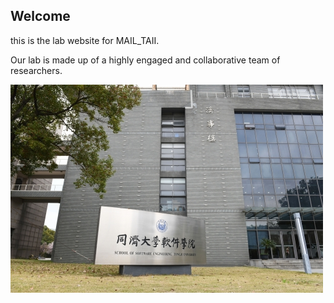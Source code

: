 
## Welcome

this is the lab website for MAIL_TAII.

Our lab is made up of a highly engaged and collaborative team of researchers.

![](../images/jishilou.jpg)